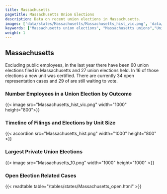 ```yaml
---
title: Massachusetts
pagetitle: Massachusetts Union Elections
description: Data on recent union elections in Massachusetts.
images: ['data/states/Massachusetts/Massachusetts_hist_vic.png', 'data/states/Massachusetts/Massachusetts_hist_size.png', 'data/states/Massachusetts/Massachusetts_10.png']
keywords: ["Massachusetts union elections", "Massachusetts unions","Union elections"]
weight: 1
---
```

##  Massachusetts

Excluding public employees, in the last year there have been 60 union elections filed in Massachusetts and 27 union elections held. In 16 of those elections a new unit was certified. There are currently 34 open representation cases and 29 of are still waiting to vote.

### Number Employees in a Union Election by Outcome
{{< image src="Massachusetts_hist_vic.png" width="1000" height="800">}}

### Timeline of Filings and Elections by Unit Size
{{< accordion src="Massachusetts_hist.png" width="1000" height="800" >}}

### Largest Private Union Elections
{{< image src="Massachusetts_10.png" width="1000" height="1000"  >}}

### Open Election Related Cases
{{< readtable table="/tables/states/Massachusetts_open.html" >}}

